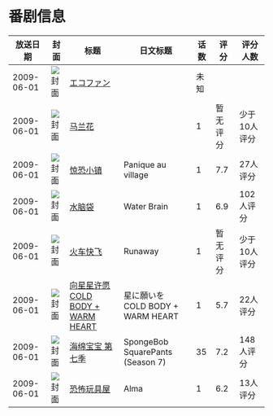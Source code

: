 # 番剧信息

|放送日期|封面|标题|日文标题|话数|评分|评分人数|
|---|---|---|---|---|---|---|
|2009-06-01|![封面](https://lain.bgm.tv/pic/cover/c/5e/91/333894_u24x6.jpg)|[エコファン](https://bangumi.tv/subject/333894)||未知|||
|2009-06-01|![封面](https://lain.bgm.tv/pic/cover/c/4f/5f/113162_VPrhH.jpg)|[马兰花](https://bangumi.tv/subject/113162)||1|暂无评分|少于10人评分|
|2009-06-01|![封面](https://lain.bgm.tv/pic/cover/c/79/24/115622_w9UsU.jpg)|[惊恐小镇](https://bangumi.tv/subject/115622)|Panique au village|1|7.7|27人评分|
|2009-06-01|![封面](https://lain.bgm.tv/pic/cover/c/15/ae/5918_ZTSs7.jpg)|[水脑袋](https://bangumi.tv/subject/5918)|Water Brain|1|6.9|102人评分|
|2009-06-01|![封面](https://lain.bgm.tv/pic/cover/c/e1/54/392830_67Wd1.jpg)|[火车快飞](https://bangumi.tv/subject/392830)|Runaway|1|暂无评分|少于10人评分|
|2009-06-01|![封面](https://lain.bgm.tv/pic/cover/c/05/3f/67371_iJjg9.jpg)|[向星星许愿 COLD BODY + WARM HEART](https://bangumi.tv/subject/67371)|星に願いを COLD BODY + WARM HEART|1|5.7|22人评分|
|2009-06-01|![封面](https://lain.bgm.tv/pic/cover/c/3b/3b/126619_7VsTF.jpg)|[海绵宝宝 第七季](https://bangumi.tv/subject/126619)|SpongeBob SquarePants (Season 7)|35|7.2|148人评分|
|2009-06-01|![封面](https://lain.bgm.tv/pic/cover/c/16/f5/157897_e6ATE.jpg)|[恐怖玩具屋](https://bangumi.tv/subject/157897)|Alma|1|6.2|13人评分|
